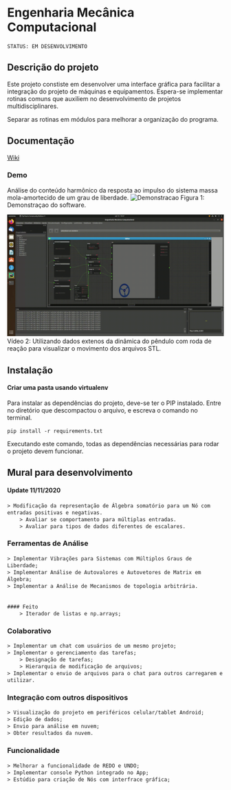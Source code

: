 #  Engenharia Mecânica Computacional 

    STATUS: EM DESENVOLVIMENTO 

## Descrição do projeto

Este projeto constiste em desenvolver uma interface gráfica para facilitar a integração do projeto de máquinas e equipamentos.
Espera-se implementar rotinas comuns que auxiliem no desenvolvimento de projetos multidisciplinares.

Separar as rotinas em módulos para melhorar a organização do programa.

## Documentação 
<a href="https://github.com/rkavenaghi/MecEngCom/wiki/P%C3%A1gina-Inicial"> Wiki</a>



### Demo
Análise do conteúdo harmônico da resposta ao impulso do sistema massa mola-amortecido de um grau de liberdade.
![Demonstracao](resources/demo.png)
 Figura 1: Demonstraçao do software. 


![Demonstracao](resources/pendulo.gif)
Vídeo 2: Utilizando dados extenos da dinâmica do pêndulo com roda de reação para visualizar o movimento dos arquivos STL.

## Instalação

#### Criar uma pasta usando virtualenv



Para instalar as dependências do projeto, deve-se ter o PIP instalado. Entre no diretório que descompactou o arquivo, e escreva o
 comando no terminal.
```
pip install -r requirements.txt
```
Executando este comando, todas as dependências necessárias para rodar o projeto devem funcionar.

## Mural para desenvolvimento

#### Update 11/11/2020

    > Modificação da representação de Álgebra somatório para um Nó com entradas positivas e negativas. 
        > Avaliar se comportamento para múltiplas entradas. 
        > Avaliar para tipos de dados diferentes de escalares.


### Ferramentas de Análise
    > Implementar Vibrações para Sistemas com Múltiplos Graus de Liberdade;
    > Implementar Análise de Autovalores e Autovetores de Matrix em Álgebra;
    > Implementar a Análise de Mecanismos de topologia arbitrária.
    
    
    #### Feito
    	> Iterador de listas e np.arrays; 

### Colaborativo
    > Implementar um chat com usuários de um mesmo projeto;
    > Implementar o gerenciamento das tarefas;
        > Designação de tarefas;
        > Hierarquia de modificação de arquivos;
    > Implementar o envio de arquivos para o chat para outros carregarem e utilizar.
    
### Integração com outros dispositivos
    > Visualização do projeto em periféricos celular/tablet Android;
    > Edição de dados;
    > Envio para análise em nuvem;
    > Obter resultados da nuvem.
    
### Funcionalidade
    > Melhorar a funcionalidade de REDO e UNDO;
    > Implementar console Python integrado no App;
    > Estúdio para criação de Nós com interfrace gráfica;
   
    
    
    







